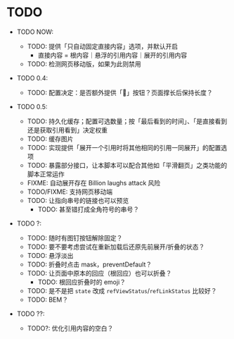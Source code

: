 # TODO

* TODO NOW:
  * TODO: 提供「只自动固定直接内容」选项，并默认开启
    * 直接内容 = 根内容｜悬浮的引用内容｜展开的引用内容
  * TODO: 检测网页移动版，如果为此则禁用

* TODO 0.4:
  * TODO: 配置决定：是否额外提供「🚫」按钮？页面撑长后保持长度？

* TODO 0.5:
  * TODO: 持久化缓存；配置可选数量；按「最后看到的时间」、「是直接看到还是获取引用看到」决定权重
  * TODO: 缓存图片
  * TODO: 实现提供「展开一个引用时将其他相同的引用一同展开」的配置选项
  * TODO: 暴露部分接口，让本脚本可以配合其他如「平滑翻页」之类功能的脚本正常运作
  * FIXME: 自动展开存在 Billion laughs attack 风险
  * TODO/FIXME: 支持网页移动端
  * TODO: 让指向串号的链接也可以预览
    * TODO: 甚至错打成全角符号的串号？

* TODO ?:
  * TODO: 随时有图钉按钮解除固定？
  * TODO: 要不要考虑尝试在重新加载后还原先前展开/折叠的状态？
  * TODO: 悬浮淡出
  * TODO: 折叠时点击 mask，preventDefault？
  * TODO: 让页面中原本的回应（根回应）也可以折叠？
    * TODO: 根回应折叠时的 emoji？
  * TODO: 是不是把 `state` 改成 `refViewStatus`/`refLinkStatus` 比较好？
  * TODO: BEM？

* TODO ??:
  * TODO?: 优化引用内容的空白？
